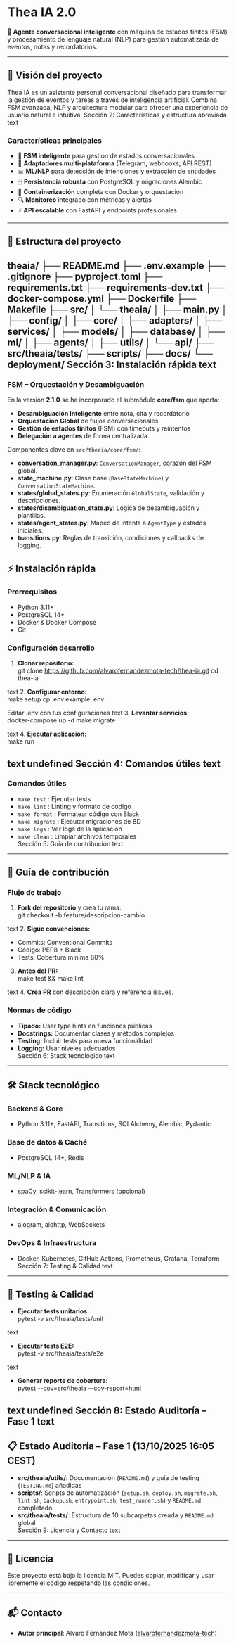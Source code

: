 # Thea IA 2.0

🤖 **Agente conversacional inteligente** con máquina de estados finitos (FSM) y procesamiento de lenguaje natural (NLP) para gestión automatizada de eventos, notas y recordatorios.

---

## 🎯 Visión del proyecto

Thea IA es un asistente personal conversacional diseñado para transformar la gestión de eventos y tareas a través de inteligencia artificial. Combina FSM avanzada, NLP y arquitectura modular para ofrecer una experiencia de usuario natural e intuitiva.
Sección 2: Características y estructura abreviada
text
### Características principales
- 🧠 **FSM inteligente** para gestión de estados conversacionales  
- 🔗 **Adaptadores multi-plataforma** (Telegram, webhooks, API REST)  
- 📊 **ML/NLP** para detección de intenciones y extracción de entidades  
- 🗄️ **Persistencia robusta** con PostgreSQL y migraciones Alembic  
- 🐳 **Containerización** completa con Docker y orquestación  
- 🔍 **Monitoreo** integrado con métricas y alertas  
- ⚡ **API escalable** con FastAPI y endpoints profesionales

---

## 📂 Estructura del proyecto

theaia/
├── README.md
├── .env.example
├── .gitignore
├── pyproject.toml
├── requirements.txt
├── requirements-dev.txt
├── docker-compose.yml
├── Dockerfile
├── Makefile
├── src/
│ └── theaia/
│ ├── main.py
│ ├── config/
│ ├── core/
│ ├── adapters/
│ ├── services/
│ ├── models/
│ ├── database/
│ ├── ml/
│ ├── agents/
│ ├── utils/
│ └── api/
├── src/theaia/tests/
├── scripts/
├── docs/
└── deployment/
Sección 3: Instalación rápida
text
---
### FSM – Orquestación y Desambiguación

En la versión **2.1.0** se ha incorporado el submódulo **core/fsm** que aporta:

- **Desambiguación Inteligente** entre nota, cita y recordatorio  
- **Orquestación Global** de flujos conversacionales  
- **Gestión de estados finitos** (FSM) con timeouts y reintentos  
- **Delegación a agentes** de forma centralizada  

Componentes clave en `src/theaia/core/fsm/`:

- **conversation_manager.py**: `ConversationManager`, corazón del FSM global.  
- **state_machine.py**: Clase base (`BaseStateMachine`) y `ConversationStateMachine`.  
- **states/global_states.py**: Enumeración `GlobalState`, validación y descripciones.  
- **states/disambiguation_state.py**: Lógica de desambiguación y plantillas.  
- **states/agent_states.py**: Mapeo de intents a `AgentType` y estados iniciales.  
- **transitions.py**: Reglas de transición, condiciones y callbacks de logging.  

## ⚡ Instalación rápida

### Prerrequisitos
- Python 3.11+
- PostgreSQL 14+
- Docker & Docker Compose
- Git

### Configuración desarrollo
1. **Clonar repositorio:**  
git clone https://github.com/alvarofernandezmota-tech/thea-ia.git
cd thea-ia

text
2. **Configurar entorno:**  
make setup
cp .env.example .env

Editar .env con tus configuraciones
text
3. **Levantar servicios:**  
docker-compose up -d
make migrate

text
4. **Ejecutar aplicación:**  
make run

text
undefined
Sección 4: Comandos útiles
text
---

### Comandos útiles
- `make test`       : Ejecutar tests  
- `make lint`       : Linting y formato de código  
- `make format`     : Formatear código con Black  
- `make migrate`    : Ejecutar migraciones de BD  
- `make logs`       : Ver logs de la aplicación  
- `make clean`      : Limpiar archivos temporales  
Sección 5: Guía de contribución
text
---

## 🤝 Guía de contribución

### Flujo de trabajo
1. **Fork del repositorio** y crea tu rama:  
git checkout -b feature/descripcion-cambio

text
2. **Sigue convenciones:**  
- Commits: Conventional Commits  
- Código: PEP8 + Black  
- Tests: Cobertura mínima 80%  
3. **Antes del PR:**  
make test && make lint

text
4. **Crea PR** con descripción clara y referencia issues.

### Normas de código
- **Tipado:** Usar type hints en funciones públicas  
- **Docstrings:** Documentar clases y métodos complejos  
- **Testing:** Incluir tests para nueva funcionalidad  
- **Logging:** Usar niveles adecuados  
Sección 6: Stack tecnológico
text
---

## 🛠️ Stack tecnológico

### Backend & Core
- Python 3.11+, FastAPI, Transitions, SQLAlchemy, Alembic, Pydantic

### Base de datos & Caché
- PostgreSQL 14+, Redis

### ML/NLP & IA
- spaCy, scikit-learn, Transformers (opcional)

### Integración & Comunicación
- aiogram, aiohttp, WebSockets

### DevOps & Infraestructura
- Docker, Kubernetes, GitHub Actions, Prometheus, Grafana, Terraform
Sección 7: Testing & Calidad
text
---

## 🧪 Testing & Calidad

- **Ejecutar tests unitarios:**  
pytest -v src/theaia/tests/unit

text
- **Ejecutar tests E2E:**  
pytest -v src/theaia/tests/e2e

text
- **Generar reporte de cobertura:**  
pytest --cov=src/theaia --cov-report=html

text
undefined
Sección 8: Estado Auditoría – Fase 1
text
---

## 📋 Estado Auditoría – Fase 1 (13/10/2025 16:05 CEST)

- **src/theaia/utils/**: Documentación (`README.md`) y guía de testing (`TESTING.md`) añadidas  
- **scripts/**: Scripts de automatización (`setup.sh`, `deploy.sh`, `migrate.sh`, `lint.sh`, `backup.sh`, `entrypoint.sh`, `test_runner.sh`) y `README.md` completado  
- **src/theaia/tests/**: Estructura de 10 subcarpetas creada y `README.md` global  
Sección 9: Licencia y Contacto
text
---

## 📄 Licencia

Este proyecto está bajo la licencia MIT. Puedes copiar, modificar y usar libremente el código respetando las condiciones.

---

## 📬 Contacto

- **Autor principal**: Alvaro Fernandez Mota ([alvarofernandezmota-tech](https://github.com/alvarofernandezmota-tech))


